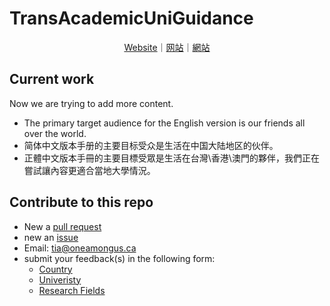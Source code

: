 # TransAcademicUniGuidance
<p align="center">
<a href="https://uniguide.transacademic.org/">Website</a>｜<a href="https://uniguide.transacademic.org/zh-hans/">网站</a>｜<a href="https://uniguide.transacademic.org/zh-hant/">網站</a>
</p>


## Current work

Now we are trying to add more content.

- The primary target audience for the English version is our friends all over the world.
- 简体中文版本手册的主要目标受众是生活在中国大陆地区的伙伴。
- 正體中文版本手冊的主要目標受眾是生活在台灣\香港\澳門的夥伴，我們正在嘗試讓內容更適合當地大學情況。

## Contribute to this repo

- New a [pull request](https://github.com/one-among-us/TransAcademicUniGuide/pulls)
- new an [issue](https://github.com/one-among-us/TransAcademicUniGuide/issues)
- Email: [tia@oneamongus.ca](mailto:tia@oneamongus.ca)
- submit your feedback(s) in the following form:
  - [Country](https://docs.google.com/forms/d/e/1FAIpQLSfm40NK_kWylDTy-cIhUibpX1LaVx-6vw4EF2x7SgXSIhlXOA/viewform)
  - [Univeristy](https://docs.google.com/forms/d/e/1FAIpQLSdTduZ0wpgJ3W4LDPQ6u_Vm6Gi_AMZYZnwYFl5ifT8SO4yJmA/viewform)
  - [Research Fields](https://docs.google.com/forms/d/e/1FAIpQLScgX2iVOC2_5Z3tmbp4kJq6Es2RrEOypUpzaoNIEg-5yNmqFw/viewform)

